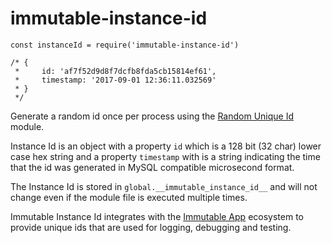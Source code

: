 # immutable-instance-id

    const instanceId = require('immutable-instance-id')

    /* {
     *     id: 'af7f52d9d8f7dcfb8fda5cb15814ef61',
     *     timestamp: '2017-09-01 12:36:11.032569'
     * }
     */

Generate a random id once per process using the
[Random Unique Id](https://www.npmjs.com/package/random-unique-id) module.

Instance Id is an object with a property `id` which is a 128 bit (32 char)
lower case hex string and a property `timestamp` with is a string indicating
the time that the id was generated in MySQL compatible microsecond format.

The Instance Id is stored in `global.__immutable_instance_id__` and will  not
change even if the module file is executed multiple times.

Immutable Instance Id integrates with the
[Immutable App](https://www.npmjs.com/package/immutable-app) ecosystem to
provide unique ids that are used for logging, debugging and testing.